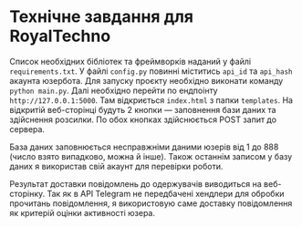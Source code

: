 # Технічне завдання для RoyalTechno

Список необхідних бібліотек та фреймворків наданий у файлі `requirements.txt`.
У файлі `config.py` повинні міститись `api_id` та `api_hash` акаунта юзербота.
Для запуску проєкту необхідно виконати команду `python main.py`. Далі необхідно перейти
по ендпоінту `http://127.0.0.1:5000`. Там відкриється `index.html` з папки `templates`.
На відкритій веб-сторінці будуть 2 кнопки — заповнення бази даних та здійснення розсилки.
По обох кнопках здійснюється POST запит до сервера. 

База даних заповнюється несправжніми даними юзерів від 1 до 888 (число взято випадково, можна й інше).
Також останнім записом у базу даних я використав свій акаунт для перевірки роботи.

Результат доставки повідомлень до одержувачів виводиться на веб-сторінку. Так як в API Telegram не 
передбачені хендлери для обробки прочитань повідомлення, я використовую саме доставку повідомлення 
як критерій оцінки активності юзера.